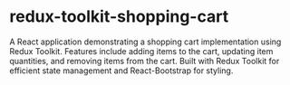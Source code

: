 # redux-toolkit-shopping-cart
A React application demonstrating a shopping cart implementation using Redux Toolkit. Features include adding items to the cart, updating item quantities, and removing items from the cart. Built with Redux Toolkit for efficient state management and React-Bootstrap for styling.
